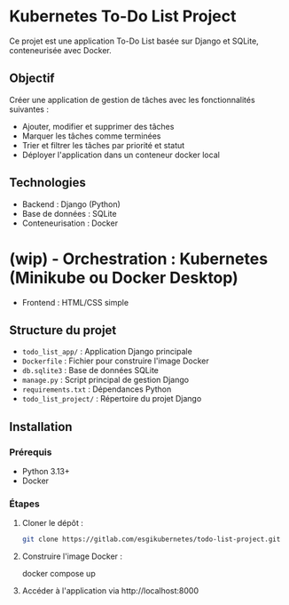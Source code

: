 # Kubernetes To-Do List Project

Ce projet est une application To-Do List basée sur Django et SQLite, conteneurisée avec Docker. 

## Objectif

Créer une application de gestion de tâches avec les fonctionnalités suivantes :

- Ajouter, modifier et supprimer des tâches
- Marquer les tâches comme terminées
- Trier et filtrer les tâches par priorité et statut
- Déployer l'application dans un conteneur docker local

## Technologies

- Backend : Django (Python)
- Base de données : SQLite
- Conteneurisation : Docker
# (wip) - Orchestration : Kubernetes (Minikube ou Docker Desktop)
- Frontend : HTML/CSS simple

## Structure du projet

- `todo_list_app/` : Application Django principale
- `Dockerfile` : Fichier pour construire l'image Docker
- `db.sqlite3` : Base de données SQLite
- `manage.py` : Script principal de gestion Django
- `requirements.txt` : Dépendances Python
- `todo_list_project/` : Répertoire du projet Django

## Installation

### Prérequis

- Python 3.13+
- Docker

### Étapes

1. Cloner le dépôt :

   ```bash
   git clone https://gitlab.com/esgikubernetes/todo-list-project.git

2. Construire l'image Docker :

    docker compose up

3. Accéder à l'application via http://localhost:8000